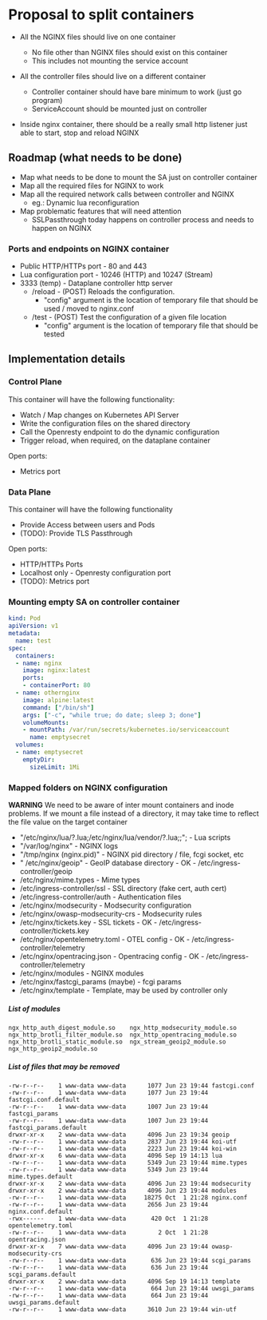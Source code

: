 # Proposal to split containers

* All the NGINX files should live on one container
  * No file other than NGINX files should exist on this container
  * This includes not mounting the service account
* All the controller files should live on a different container
  * Controller container should have bare minimum to work (just go program)
  * ServiceAccount should be mounted just on controller

* Inside nginx container, there should be a really small http listener just able 
to start, stop and reload NGINX

## Roadmap (what needs to be done)
* Map what needs to be done to mount the SA just on controller container
* Map all the required files for NGINX to work
* Map all the required network calls between controller and NGINX
  * eg.: Dynamic lua reconfiguration
* Map problematic features that will need attention
  * SSLPassthrough today happens on controller process and needs to happen on NGINX

### Ports and endpoints on NGINX container
* Public HTTP/HTTPs port - 80 and 443
* Lua configuration port - 10246 (HTTP) and 10247 (Stream)
* 3333 (temp) - Dataplane controller http server
  * /reload - (POST) Reloads the configuration.
    * "config" argument is the location of temporary file that should be used / moved to nginx.conf
  * /test - (POST) Test the configuration of a given file location
    * "config" argument is the location of temporary file that should be tested

## Implementation details
### Control Plane

This container will have the following functionality:
* Watch / Map changes on Kubernetes API Server
* Write the configuration files on the shared directory
* Call the Openresty endpoint to do the dynamic configuration
* Trigger reload, when required, on the dataplane container

Open ports:
* Metrics port

### Data Plane
This container will have the following functionality

* Provide Access between users and Pods
 * (TODO): Provide TLS Passthrough

Open ports:
* HTTP/HTTPs Ports
* Localhost only - Openresty configuration port
* (TODO): Metrics port

### Mounting empty SA on controller container

```yaml
kind: Pod
apiVersion: v1
metadata:
  name: test
spec:
  containers:
  - name: nginx
    image: nginx:latest
    ports:
    - containerPort: 80
  - name: othernginx
    image: alpine:latest
    command: ["/bin/sh"]
    args: ["-c", "while true; do date; sleep 3; done"]
    volumeMounts:
    - mountPath: /var/run/secrets/kubernetes.io/serviceaccount
      name: emptysecret
  volumes:
  - name: emptysecret
    emptyDir:
      sizeLimit: 1Mi
```

### Mapped folders on NGINX configuration
**WARNING** We need to be aware of inter mount containers and inode problems. If we 
mount a file instead of a directory, it may take time to reflect the file value on 
the target container

*  "/etc/nginx/lua/?.lua;/etc/nginx/lua/vendor/?.lua;;"; - Lua scripts
* "/var/log/nginx" - NGINX logs
* "/tmp/nginx (nginx.pid)" - NGINX pid directory / file, fcgi socket, etc
* " /etc/nginx/geoip" - GeoIP database directory - OK - /etc/ingress-controller/geoip
* /etc/nginx/mime.types - Mime types
* /etc/ingress-controller/ssl - SSL directory (fake cert, auth cert)
* /etc/ingress-controller/auth - Authentication files
* /etc/nginx/modsecurity - Modsecurity configuration
* /etc/nginx/owasp-modsecurity-crs - Modsecurity rules
* /etc/nginx/tickets.key - SSL tickets - OK - /etc/ingress-controller/tickets.key
* /etc/nginx/opentelemetry.toml - OTEL config - OK - /etc/ingress-controller/telemetry
* /etc/nginx/opentracing.json - Opentracing config - OK - /etc/ingress-controller/telemetry
* /etc/nginx/modules - NGINX modules
* /etc/nginx/fastcgi_params (maybe) - fcgi params
* /etc/nginx/template - Template, may be used by controller only

##### List of modules
```
ngx_http_auth_digest_module.so    ngx_http_modsecurity_module.so
ngx_http_brotli_filter_module.so  ngx_http_opentracing_module.so
ngx_http_brotli_static_module.so  ngx_stream_geoip2_module.so
ngx_http_geoip2_module.so
```

##### List of files that may be removed
```
-rw-r--r--    1 www-data www-data      1077 Jun 23 19:44 fastcgi.conf
-rw-r--r--    1 www-data www-data      1077 Jun 23 19:44 fastcgi.conf.default
-rw-r--r--    1 www-data www-data      1007 Jun 23 19:44 fastcgi_params
-rw-r--r--    1 www-data www-data      1007 Jun 23 19:44 fastcgi_params.default
drwxr-xr-x    2 www-data www-data      4096 Jun 23 19:34 geoip
-rw-r--r--    1 www-data www-data      2837 Jun 23 19:44 koi-utf
-rw-r--r--    1 www-data www-data      2223 Jun 23 19:44 koi-win
drwxr-xr-x    6 www-data www-data      4096 Sep 19 14:13 lua
-rw-r--r--    1 www-data www-data      5349 Jun 23 19:44 mime.types
-rw-r--r--    1 www-data www-data      5349 Jun 23 19:44 mime.types.default
drwxr-xr-x    2 www-data www-data      4096 Jun 23 19:44 modsecurity
drwxr-xr-x    2 www-data www-data      4096 Jun 23 19:44 modules
-rw-r--r--    1 www-data www-data     18275 Oct  1 21:28 nginx.conf
-rw-r--r--    1 www-data www-data      2656 Jun 23 19:44 nginx.conf.default
-rwx------    1 www-data www-data       420 Oct  1 21:28 opentelemetry.toml
-rw-r--r--    1 www-data www-data         2 Oct  1 21:28 opentracing.json
drwxr-xr-x    7 www-data www-data      4096 Jun 23 19:44 owasp-modsecurity-crs
-rw-r--r--    1 www-data www-data       636 Jun 23 19:44 scgi_params
-rw-r--r--    1 www-data www-data       636 Jun 23 19:44 scgi_params.default
drwxr-xr-x    2 www-data www-data      4096 Sep 19 14:13 template
-rw-r--r--    1 www-data www-data       664 Jun 23 19:44 uwsgi_params
-rw-r--r--    1 www-data www-data       664 Jun 23 19:44 uwsgi_params.default
-rw-r--r--    1 www-data www-data      3610 Jun 23 19:44 win-utf
```
